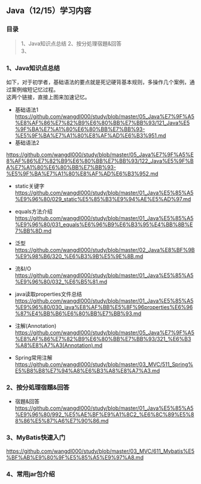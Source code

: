 ## Java（12/15）学习内容
### 目录  
> 1、Java知识点总结 
> 2、按分処理宿題&回答  
> 3、

### 1、Java知识点总结 
  如下，对于初学者，基础语法的要点就是死记硬背基本规则，多操作几个案例，通过案例缩短记忆过程。  
  这两个链接，直接上图来加速记忆。  
  - 基础语法1  
  https://github.com/wangdl000/study/blob/master/05_Java%E7%9F%A5%E8%AF%86%E7%82%B9%E6%80%BB%E7%BB%93/121_Java%E5%9F%BA%E7%A1%80%E6%80%BB%E7%BB%93-%E5%9F%BA%E7%A1%80%E8%AF%AD%E6%B3%951.md  
  - 基础语法2  

  https://github.com/wangdl000/study/blob/master/05_Java%E7%9F%A5%E8%AF%86%E7%82%B9%E6%80%BB%E7%BB%93/122_Java%E5%9F%BA%E7%A1%80%E6%80%BB%E7%BB%93-%E5%9F%BA%E7%A1%80%E8%AF%AD%E6%B3%952.md  



  - static关键字
  https://github.com/wangdl000/study/blob/master/01_Java%E5%85%A5%E9%96%80/029_static%E5%85%B3%E9%94%AE%E5%AD%97.md  
  
  - equals方法介绍  
   https://github.com/wangdl000/study/blob/master/01_Java%E5%85%A5%E9%96%80/031_equals%E6%96%B9%E6%B3%95%E4%BB%8B%E7%BB%8D.md  
  - 泛型  
  https://github.com/wangdl000/study/blob/master/02_Java%E8%BF%9B%E9%98%B6/320_%E6%B3%9B%E5%9E%8B.md  

  - 流&I/O  
  https://github.com/wangdl000/study/blob/master/01_Java%E5%85%A5%E9%96%80/032_%E6%B5%81.md  
  - java读取properties文件总结  
  https://github.com/wangdl000/study/blob/master/01_Java%E5%85%A5%E9%96%80/030_java%E8%AF%BB%E5%8F%96properties%E6%96%87%E4%BB%B6%E6%80%BB%E7%BB%93.md  

  - 注解(Annotation)  
  https://github.com/wangdl000/study/blob/master/05_Java%E7%9F%A5%E8%AF%86%E7%82%B9%E6%80%BB%E7%BB%93/321_%E6%B3%A8%E8%A7%A3(Annotation).md  

  - Spring常用注解  
https://github.com/wangdl000/study/blob/master/03_MVC/511_Spring%E5%B8%B8%E7%94%A8%E6%B3%A8%E8%A7%A3.md  

### 2、按分処理宿題&回答  
  - 宿題&回答  
 https://github.com/wangdl000/study/blob/master/01_Java%E5%85%A5%E9%96%80/992_%E5%AE%BF%E9%A1%8C2_%E6%8C%89%E5%88%86%E5%87%A6%E7%90%86.md
  
### 3、MyBatis快速入门  
 https://github.com/wangdl000/study/blob/master/03_MVC/611_Mybatis%E5%BF%AB%E9%80%9F%E5%85%A5%E9%97%A8.md

### 4、常用jar包介绍  
  

  
  